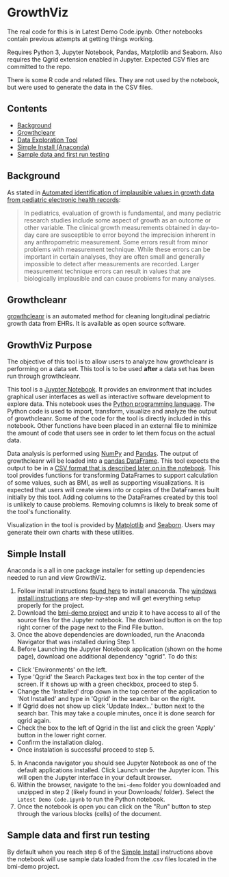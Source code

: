 # GrowthViz

The real code for this is in Latest Demo Code.ipynb. Other notebooks contain previous attempts at
getting things working.

Requires Python 3, Jupyter Notebook, Pandas, Matplotlib and Seaborn. Also requires the Qgrid extension
enabled in Jupyter. Expected CSV files are committed to the repo.

There is some R code and related files. They are not used by the notebook, but were used to generate the data in the CSV files.

## Contents

- [Background](#background)
- [Growthcleanr](#growthcleanr)
- [Data Exploration Tool](#data-exploration-tool)
- [Simple Install (Anaconda)](#simple-install)
- [Sample data and first run testing](#sample-data-and-first-run-testing)

## Background

As stated in [Automated identification of implausible values in growth data from pediatric electronic health records](https://academic.oup.com/jamia/article/24/6/1080/3767271):

> In pediatrics, evaluation of growth is fundamental, and many pediatric research studies include some aspect of growth as an outcome or other variable. The clinical growth measurements obtained in day-to-day care are susceptible to error beyond the imprecision inherent in any anthropometric measurement. Some errors result from minor problems with measurement technique. While these errors can be important in certain analyses, they are often small and generally impossible to detect after measurements are recorded. Larger measurement technique errors can result in values that are biologically implausible and can cause problems for many analyses.

## Growthcleanr

[growthcleanr](https://github.com/carriedaymont/growthcleanr) is an automated method for cleaning longitudinal pediatric growth data from EHRs. It is available as open source software.

## GrowthViz Purpose

The objective of this tool is to allow users to analyze how growthcleanr is performing on a data set. This tool is to be used **after** a data set has been run through growthcleanr.

This tool is a [Juypter Notebook](https://jupyter.org/). It provides an environment that includes graphical user interfaces as well as interactive software development to explore data. This notebook uses the [Python programming language](https://www.python.org/). The Python code is used to import, transform, visualize and analyze the output of growthcleanr. Some of the code for the tool is directly included in this notebook. Other functions have been placed in an external file to minimize the amount of code that users see in order to let them focus on the actual data.

Data analysis is performed using [NumPy](https://numpy.org/) and [Pandas](https://pandas.pydata.org/). The output of growthcleanr will be loaded into a [pandas DataFrame](https://pandas.pydata.org/pandas-docs/stable/reference/api/pandas.DataFrame.html). This tool expects the output to be in a [CSV format that is described later on in the notebook](#input_structure). This tool provides functions for transforming DataFrames to support calculation of some values, such as BMI, as well as supporting visualizations. It is expected that users will create views into or copies of the DataFrames built initially by this tool. Adding columns to the DataFrames created by this tool is unlikely to cause problems. Removing columns is likely to break some of the tool's functionality.

Visualization in the tool is provided by [Matplotlib](https://matplotlib.org/) and [Seaborn](http://seaborn.pydata.org/). Users may generate their own charts with these utilities.

## Simple Install

Anaconda is a all in one package installer for setting up dependencies needed to run and view GrowthViz.

1. Follow install instructions [found here](https://docs.anaconda.com/anaconda/install/) to install anaconda. The [windows install instructions](https://docs.anaconda.com/anaconda/install/windows/) are step-by-step and will get everything setup properly for the project.
2. Download the [bmi-demo project](https://gitlab.mitre.org/codi/bmi-demo) and unzip it to have access to all of the source files for the Jupyter notebook. The download button is on the top right corner of the page next to the Find File button.
3. Once the above dependencies are downloaded, run the Anaconda Navigator that was installed during Step 1.
4. Before Launching the Jupyter Notebook application (shown on the home page), download one additional dependency "qgrid". To do this:
  - Click 'Environments' on the left.
  - Type 'Qgrid' the Search Packages text box in the top center of the screen. If it shows up with a green checkbox, proceed to step 5.
  - Change the 'Installed' drop down in the top center of the application to 'Not Installed' and type in 'Qgrid' in the search bar on the right.
  - If Qgrid does not show up click 'Update Index...' button next to the search bar. This may take a couple minutes, once it is done search for qgrid again.
  - Check the box to the left of Qgrid in the list and click the green 'Apply' button in the lower right corner.
  - Confirm the installation dialog.
  - Once instalation is successful proceed to step 5.
5. In Anaconda navigator you should see Jupyter Notebook as one of the default applications installed. Click Launch under the Jupyter icon. This will open the Jupyter interface in your default browser.
6. Within the browser, navigate to the `bmi-demo` folder you downloaded and unzipped in step 2 (likely found in your Downloads/ folder). Select the `Latest Demo Code.ipynb` to run the Python notebook.
7. Once the notebook is open you can click on the "Run" button to step through the various blocks (cells) of the document.

## Sample data and first run testing

By default when you reach step 6 of the [Simple Install](#simple-install) instructions above the notebook will use sample data loaded from the .csv files located in the bmi-demo project.
